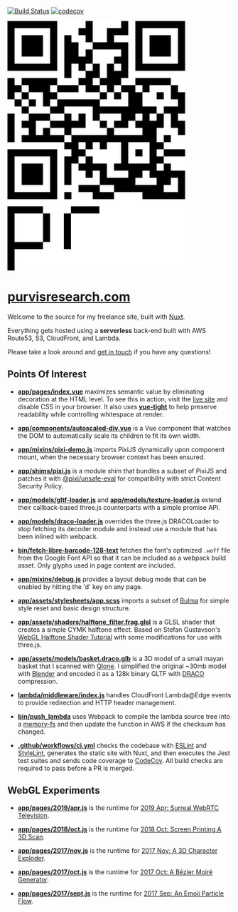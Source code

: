[![Build Status](https://github.com/ianpurvis/purvisresearch.com/workflows/CI/badge.svg)](https://github.com/ianpurvis/purvisresearch.com)
[![codecov](https://codecov.io/gh/ianpurvis/purvisresearch.com/branch/master/graph/badge.svg)](https://codecov.io/gh/ianpurvis/purvisresearch.com)

[![Purvis Research](app/assets/images/qr-logo-200x280.svg)](https://purvisresearch.com)

# [purvisresearch.com](https://purvisresearch.com)

Welcome to the source for my freelance site, built with [Nuxt](https://nuxtjs.org).

Everything gets hosted using a **serverless** back-end built with AWS Route53, S3, CloudFront, and Lambda.

Please take a look around and [get in touch](mailto:ian@purvisresearch.com) if you have any questions!

## Points Of Interest

- [**app/pages/index.vue**](app/pages/index.vue#L12-L21)
  maximizes semantic value by eliminating decoration at the HTML level. To see
  this in action, visit the [live site](https://purvisresearch.com) and disable
  CSS in your browser. It also uses
  [**vue-tight**](https://github.com/ianpurvis/vue-tight) to help preserve
  readability while controlling whitespace at render.

- [**app/components/autoscaled-div.vue**](app/components/autoscaled-div.vue)
  is a Vue component that watches the DOM to automatically scale its children
  to fit its own width.

- [**app/mixins/pixi-demo.js**](app/mixins/pixi-demo.js#L42-L60)
  imports PixiJS dynamically upon component mount, when the necessary browser
  context has been ensured.

- [**app/shims/pixi.js**](app/shims/pixi.js) is a module shim that bundles a
  subset of PixiJS and patches it with
  [@pixi/unsafe-eval](https://github.com/pixijs/pixi.js/tree/dev/packages/unsafe-eval)
  for compatibility with strict Content Security Policy.

- [**app/models/gltf-loader.js**](app/models/gltf-loader.js) and
  [**app/models/texture-loader.js**](app/models/texture-loader.js) extend their
  callback-based three.js counterparts with a simple promise API.

- [**app/models/draco-loader.js**](app/models/draco-loader.js) overrides the
  three.js DRACOLoader to stop fetching its decoder module and instead use a
  module that has been inlined with webpack.

- [**bin/fetch-libre-barcode-128-text**](bin/fetch-libre-barcode-128-text)
  fetches the font's optimized `.woff` file from the Google Font API so that it
  can be included as a webpack build asset. Only glyphs used in page content are
  included.

- [**app/mixins/debug.js**](app/mixins/debug.js) provides a layout debug mode
  that can be enabled by hitting the 'd' key on any page.

- [**app/assets/stylesheets/app.scss**](app/assets/stylesheets/app.scss)
  imports a subset of [Bulma](https://bulma.io) for simple style reset and
  basic design structure.

- [**app/assets/shaders/halftone_filter.frag.glsl**](app/assets/shaders/halftone_filter.frag.glsl)
  is a GLSL shader that creates a simple CYMK halftone effect. Based on Stefan
  Gustavson's [WebGL Halftone Shader Tutorial](http://weber.itn.liu.se/~stegu/webglshadertutorial/shadertutorial.html)
  with some modifications for use with three.js.

- [**app/assets/models/basket.draco.glb**](app/assets/models/basket.draco.glb)
  is a 3D model of a small mayan basket that I scanned with
  [Qlone](https://www.qlone.pro). I simplified the original ~30mb model with
  [Blender](https://www.blender.org)  and encoded it as a 128k binary GLTF with
  [DRACO](https://github.com/google/draco) compression.

- [**lambda/middleware/index.js**](lambda/middleware/index.js) handles
  CloudFront Lambda@Edge events to provide redirection and HTTP header
  management.

- [**bin/push_lambda**](bin/push_lambda) uses Webpack to compile the lambda
  source tree into a [memory-fs](https://github.com/webpack/memory-fs) and then
  update the function in AWS if the checksum has changed.

- [**.github/workflows/ci.yml**](.github/workflows/ci.yml) checks the codebase
  with [ESLint](https://github.com/eslint/eslint) and
  [StyleLint](https://stylelint.io), generates the static site with Nuxt, and
  then executes the Jest test suites and sends code coverage to
  [CodeCov](https://codecov.io/gh/ianpurvis/purvisresearch.com). All build checks
  are required to pass before a PR is merged.


## WebGL Experiments

- [**app/pages/2019/apr.js**](app/pages/2019/apr.js) is the runtime for [2019
  Apr: Surreal WebRTC Television](https://purvisresearch.com/2019/apr.html).

- [**app/pages/2018/oct.js**](app/pages/2018/oct.js) is the runtime for
  [2018 Oct: Screen Printing A 3D Scan](https://purvisresearch.com/2018/oct.html).

- [**app/pages/2017/nov.js**](app/pages/2017/nov.js) is the runtime for
  [2017 Nov: A 3D Character Exploder](https://purvisresearch.com/2017/nov.html).

- [**app/pages/2017/oct.js**](app/pages/2017/oct.js) is the runtime for
  [2017 Oct: A Bézier Moiré Generator](https://purvisresearch.com/2017/oct.html).

- [**app/pages/2017/sept.js**](app/pages/2017/sept.js) is the runtime for
  [2017 Sep: An Emoji Particle Flow](https://purvisresearch.com/2017/sept.html).
